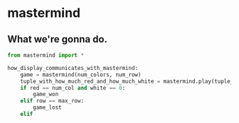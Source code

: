 # mastermind

## What we're gonna do.

```python
from mastermind import *

how_display_communicates_with_mastermind:
	game = mastermind(num_colors, num_row)
	tuple_with_how_much_red_and_how_much_white = mastermind.play(tuple_of_plays)
	if red == num_col and white == 0:
		game_won
	elif row == max_row:
		game_lost
	elif 
```
